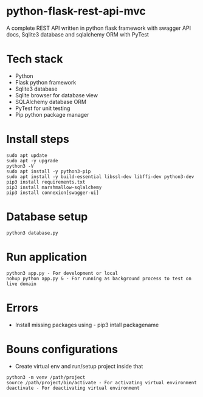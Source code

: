 # python-flask-rest-api-mvc

A complete REST API written in python flask framework with swagger API docs, Sqlite3 database and sqlalchemy ORM with PyTest

# Tech stack
- Python
- Flask python framework
- Sqlite3 database
- Sqlite browser for database view
- SQLAlchemy database ORM
- PyTest for unit testing
- Pip python package manager

# Install steps
```
sudo apt update
sudo apt -y upgrade
python3 -V
sudo apt install -y python3-pip
sudo apt install -y build-essential libssl-dev libffi-dev python3-dev
pip3 install requirements.txt
pip3 install marshmallow-sqlalchemy
pip3 install connexion[swagger-ui]

```

# Database setup
```
python3 database.py

```

# Run application
```
python3 app.py - For development or local
nohup python app.py & - For running as background process to test on live domain

```
# Errors
- Install missing packages using - pip3 intall packagename

# Bouns configurations
- Create virtual env and run/setup project inside that
```
python3 -m venv /path/project
source /path/project/bin/activate - For activating virtual environment
deactivate - For deactivating virtual environment

```

